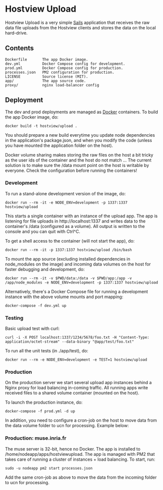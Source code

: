 # Hostview Upload

Hostview Upload is a very simple [Sails](http://sailsjs.org) application that receives the raw data file uploads from the Hostview clients and stores the data on the local hard-drive.

## Contents

    Dockerfile	     The app Docker image.
    dev.yml		     Docker Compose config for development.
    prod.yml	     Docker Compose config for production.
    processes.json   PM2 configuration for production.
    LICENSE		     Source license (MIT).
    app/		     The app source code.
    proxy/           nginx load-balancer config


## Deployment

The dev and prod deployments are managed as [Docker](https://www.docker.com/) containers. To build the app Docker image, do:

    docker build -t hostview/upload .

You should prepare a new build everytime you update node dependencies in the application's package.json, and when you modify the code (unless you have mounted the application folder on the host).

Docker volume sharing makes storing the raw files on the host a bit tricky as the user ids of the container and the host do not match ... The current solution is to make sure the /data mount point on the host is writable by everyone. Check the configuration before running the containers!


### Development

To run a stand-alone development version of the image, do:

    docker run --rm -it -e NODE_ENV=development -p 1337:1337 hostview/upload

This starts a single container with an instance of the upload app. The app is listening for file uploads in http://localhost:1337 and writes data to the container's /data (configured as a volume). All output is written to the console and you can quit with Ctrl^C.

To get a shell access to the container (will not start the app), do:

    docker run --rm -it -p 1337:1337 hostview/upload /bin/bash

To mount the app source (excluding installed dependencies in node_modules on the image) and incoming data volumes on the host for faster debugging and development, do:

    docker run --rm -it -v $PWD/data:/data -v $PWD/app:/app -v /app/node_modules -e NODE_ENV=development -p 1337:1337 hostview/upload 

Alternatively, there's a Docker Compose file for running a development instance with the above volume mounts and port mapping:

    docker-compose -f dev.yml up


### Testing

Basic upload test with curl:

    curl -i -X POST localhost:1337/1234/5678/foo.txt -H "Content-Type: application/octet-stream" --data-binary "@app/test/foo.txt"

To run all the unit tests (in ./app/test), do:

    docker run --rm -e NODE_ENV=development -e TEST=1 hostview/upload


### Production

On the production server we start several upload app instances behind a Nginx proxy for load balancing in-coming traffic. All running apps write received files to a shared volume container (mounted on the host). 

To launch the production instance, do:

    docker-compose -f prod.yml -d up

In addition, you need to configure a cron-job on the host to move data from the data 
volume folder to ucn for processing. Example below: 


### Production: muse.inria.fr

The muse server is 32-bit, hence no Docker. The app is installed to /home/nodeapp/apps/hostviewupload. The app is managed with PM2 that takes care of running a cluster of instances + load balancing. To start, run:

    sudo -u nodeapp pm2 start processes.json

Add the same cron-job as above to move the data from the incoming folder to ucn for processing.
